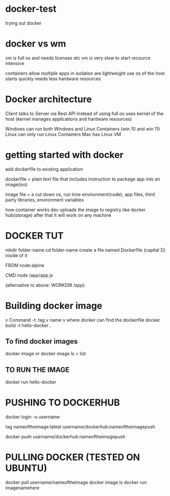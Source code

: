 # docker-test
 trying out docker



# docker vs wm

vm is full os and needs licenses etc
vm is very slow to start
recource intensive

containers allow multiple apps in isolation
are lightweight
use os of the host
starts quickly
needs less hardware resources



# Docker architecture 

Client talks to Server via Rest API
instead of using full os uses kernel of the host (kernel manages applications and hardware resources)

Windows can run both Windows and Linux Containers (win 10 and win 11)
Linux can only run Linux Containers
Mac has Linux VM



# getting started with docker

add dockerfile to existing application

dockerfile = plain text file that includes instruction to package app into an image(iso)

image file = a cut down os, run time environment(node), app files, third party libraries, environment variables



how container works
dev uploads the image to registry like docker hub(storage) after that it will work on any machine 




# DOCKER TUT
mkdir folder-name
cd folder-name
create a file named Dockerfile (capital D) inside of it 

FROM node:alpine

CMD node /app/app.js

(alternative to above: WORKDIR /app)


# Building docker image

v Command    -t: tag v name   v where docker can find the dockerfile
docker build -t hello-docker .


## To find docker images
docker image
or
docker image ls < list


## TO RUN THE IMAGE
docker run hello-docker


# PUSHING TO DOCKERHUB

docker login -u username

tag nameoftheimage:latest username/dockerhub:nameoftheimagepush

docker push username/dockerhub:nameoftheimagepush


# PULLING DOCKER (TESTED ON UBUNTU)

docker pull username/nameoftheimage
docker image ls
docker run imagenamehere
